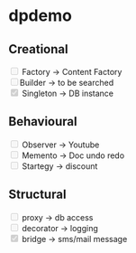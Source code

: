 # dpdemo

## Creational 
<input type="checkbox" disabled /> Factory -> Content Factory  
<input type="checkbox" disabled />Builder -> to be searched  
<input type="checkbox" disabled checked /> Singleton -> DB instance

## Behavioural
<input type="checkbox" disabled /> Observer -> Youtube  
<input type="checkbox" disabled /> Memento -> Doc undo redo  
<input type="checkbox" disabled /> Startegy -> discount

## Structural
<input type="checkbox" disabled /> proxy -> db access  
<input type="checkbox" disabled /> decorator -> logging  
<input type="checkbox" disabled checked /> bridge -> sms/mail message
